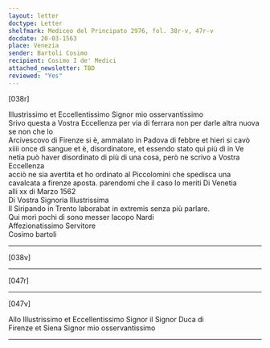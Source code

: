 ```yaml
---
layout: letter
doctype: Letter
shelfmark: Mediceo del Principato 2976, fol. 38r-v, 47r-v
docdate: 20-03-1563
place: Venezia
sender: Bartoli Cosimo
recipient: Cosimo I de' Medici
attached_newsletter: TBD
reviewed: "Yes"
---
```


[038r]  
  
  
Illustrissimo et Eccellentissimo Signor mio osservantissimo   
Srivo questa a Vostra Eccellenza per via di ferrara non per darle altra nuova se non che lo  
Arcivescovo di Firenze si è, ammalato in Padova di febbre et hieri si cavò  
xiiii once di sangue et è, disordinatore, et essendo stato qui più dì in Ve  
netia può haver disordinato di più di una cosa, però ne scrivo a Vostra Eccellenza  
acciò ne sia avertita et ho ordinato al Piccolomini che spedisca una  
cavalcata a firenze aposta. parendomi che il caso lo meriti Di Venetia  
alli xx di Marzo 1562  
Di Vostra Signoria Illustrissima  
Il Siripando in Trento laborabat in extremis senza più parlare.  
Qui morì pochi dì sono messer Iacopo Nardi  
Affezionatissimo Servitore  
Cosimo bartoli  
  
---  

[038v]  
  
  
  
---  

[047r]  
  
  
  
---  

[047v]  
  
  
Allo Illustrissimo et Eccellentissimo Signor il Signor Duca di  
Firenze et Siena Signor mio osservantissimo  
  
---  

